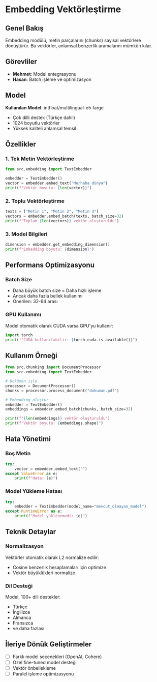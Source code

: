# Embedding Vektörleştirme

## Genel Bakış

Embedding modülü, metin parçalarını (chunks) sayısal vektörlere dönüştürür. Bu vektörler, anlamsal benzerlik aramalarını mümkün kılar.

## Görevliler

- **Mehmet**: Model entegrasyonu
- **Hasan**: Batch işleme ve optimizasyon

## Model

**Kullanılan Model**: intfloat/multilingual-e5-large
- Çok dilli destek (Türkçe dahil)
- 1024 boyutlu vektörler
- Yüksek kaliteli anlamsal temsil

## Özellikler

### 1. Tek Metin Vektörleştirme

```python
from src.embedding import TextEmbedder

embedder = TextEmbedder()
vector = embedder.embed_text("Merhaba dünya")
print(f"Vektör boyutu: {len(vector)}")
```

### 2. Toplu Vektörleştirme

```python
texts = ["Metin 1", "Metin 2", "Metin 3"]
vectors = embedder.embed_batch(texts, batch_size=32)
print(f"Toplam {len(vectors)} vektör oluşturuldu")
```

### 3. Model Bilgileri

```python
dimension = embedder.get_embedding_dimension()
print(f"Embedding boyutu: {dimension}")
```

## Performans Optimizasyonu

### Batch Size

- Daha büyük batch size = Daha hızlı işleme
- Ancak daha fazla bellek kullanımı
- Önerilen: 32-64 arası

### GPU Kullanımı

Model otomatik olarak CUDA varsa GPU'yu kullanır:

```python
import torch
print(f"CUDA kullanılabilir: {torch.cuda.is_available()}")
```

## Kullanım Örneği

```python
from src.chunking import DocumentProcessor
from src.embedding import TextEmbedder

# Doküman işle
processor = DocumentProcessor()
chunks = processor.process_document("dokuman.pdf")

# Embedding oluştur
embedder = TextEmbedder()
embeddings = embedder.embed_batch(chunks, batch_size=32)

print(f"{len(embeddings)} vektör oluşturuldu")
print(f"Vektör boyutu: {embeddings.shape}")
```

## Hata Yönetimi

### Boş Metin

```python
try:
    vector = embedder.embed_text("")
except ValueError as e:
    print(f"Hata: {e}")
```

### Model Yükleme Hatası

```python
try:
    embedder = TextEmbedder(model_name="mevcut_olmayan_model")
except RuntimeError as e:
    print(f"Model yüklenemedi: {e}")
```

## Teknik Detaylar

### Normalizasyon

Vektörler otomatik olarak L2 normalize edilir:
- Cosine benzerlik hesaplamaları için optimize
- Vektör büyüklükleri normalize

### Dil Desteği

Model, 100+ dili destekler:
- Türkçe
- İngilizce
- Almanca
- Fransızca
- ve daha fazlası

## İleriye Dönük Geliştirmeler

- [ ] Farklı model seçenekleri (OpenAI, Cohere)
- [ ] Özel fine-tuned model desteği
- [ ] Vektör önbellekleme
- [ ] Paralel işleme optimizasyonu
